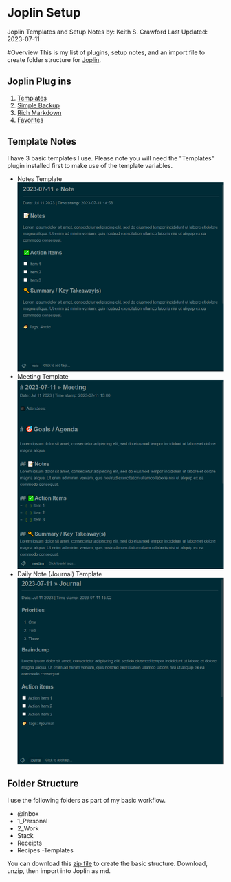# Joplin Setup
Joplin Templates and Setup Notes
by: Keith S. Crawford
Last Updated: 2023-07-11

#Overview
This is my list of plugins, setup notes, and an import file to create folder structure for [Joplin](https://joplinapp.org/).

## Joplin Plug ins
1. [Templates](https://github.com/joplin/plugin-templates)
2. [Simple Backup](https://github.com/JackGruber/joplin-plugin-backup/blob/master/README.md)
3. [Rich Markdown](https://github.com/CalebJohn/joplin-rich-markdown#readme)
4. [Favorites](https://github.com/benji300/joplin-favorites)

## Template Notes
I have 3 basic templates I use. Please note you will need the "Templates" plugin installed first to make use of the template variables.

- Notes Template
![Note Template Screenshot](https://github.com/tsudo/joplin/blob/7851d68e869e4a7e59ec8ea12d5b4fd9b0c34837/img/joplin_note_template_screenshot.png?raw=true)
- Meeting Template
![Meeting Template Screenshot](https://github.com/tsudo/joplin/blob/7851d68e869e4a7e59ec8ea12d5b4fd9b0c34837/img/joplin_meeting_template_screenshot.png?raw=true)
- Daily Note (Journal) Template
![Journal Template Screenshot](https://github.com/tsudo/joplin/blob/7851d68e869e4a7e59ec8ea12d5b4fd9b0c34837/img/joplin_journal_template_screenshot.png?raw=true)

## Folder Structure
I use the following folders as part of my basic workflow.
- @inbox
- 1_Personal
- 2_Work
- Stack
 - Receipts
 - Recipes
-Templates

You can download this [zip file](https://github.com/tsudo/joplin/raw/main/Import_Folders.zip) to create the basic structure. Download, unzip, then import into Joplin as md.